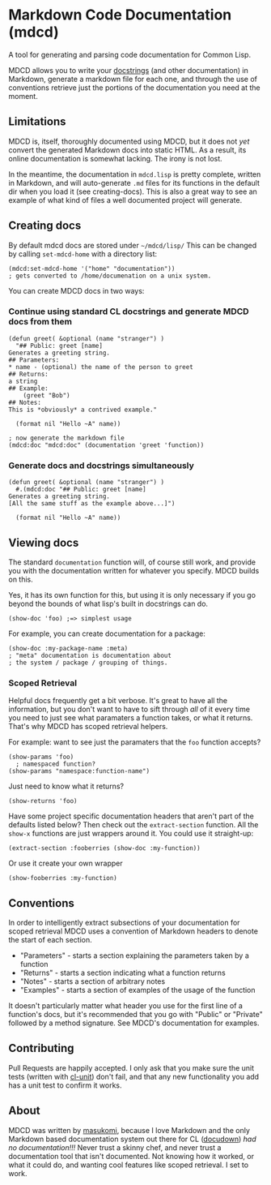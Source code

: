 # Markdown Code Documentation (mdcd)

A tool for generating and parsing code documentation for Common Lisp. 

MDCD allows you to write your [docstrings](http://en.wikipedia.org/wiki/Docstring#Lisp) (and other documentation) in Markdown, generate a markdown file for each one, and through the use of conventions retrieve just the portions of the documentation you need at the moment. 

## Limitations
MDCD is, itself, thoroughly documented using MDCD, but it does not *yet* convert the generated Markdown docs into static HTML. As a result, its online documentation is somewhat lacking. The irony is not lost. 

In the meantime, the documentation in `mdcd.lisp` is pretty complete, written in Markdown, and will auto-generate `.md` files for its functions in the default dir when you load it (see creating-docs). This is also a great way to see an example of what kind of files a well documented project will generate.

## Creating docs

By default mdcd docs are stored under `~/mdcd/lisp/` This can be changed by calling `set-mdcd-home` with a directory list: 

	(mdcd:set-mdcd-home '("home" "documentation"))
	; gets converted to /home/documenation on a unix system. 

You can create MDCD docs in two ways: 

### Continue using standard CL docstrings and generate MDCD docs from them

	(defun greet( &optional (name "stranger") )
	  "## Public: greet [name]
	Generates a greeting string.
	## Parameters:
	* name - (optional) the name of the person to greet
	## Returns:
	a string
	## Example:
	    (greet "Bob")
	## Notes: 
	This is *obviously* a contrived example."
	  
	  (format nil "Hello ~A" name))
	
	; now generate the markdown file 
	(mdcd:doc "mdcd:doc" (documentation 'greet 'function))

### Generate docs and docstrings simultaneously

	(defun greet( &optional (name "stranger") )
	  #.(mdcd:doc "## Public: greet [name]
	Generates a greeting string.
	[All the same stuff as the example above...]")
	  
	  (format nil "Hello ~A" name))


## Viewing docs
The standard `documentation` function will, of course still work, and provide you with the documentation written for whatever you specify. MDCD builds on this.

Yes, it has its own function for this, but using it is only necessary if you go beyond the bounds of what lisp's built in docstrings can do.

	(show-doc 'foo) ;=> simplest usage 
	
For example, you can create documentation for a package:

	(show-doc :my-package-name :meta) 
	; "meta" documentation is documentation about 
	; the system / package / grouping of things.
	


### Scoped Retrieval
Helpful docs frequently get a bit verbose. It's great to have all the information, but you don't want to have to sift through *all* of it every time you need to just see what paramaters a function takes, or what it returns. That's why MDCD has scoped retrieval helpers.

For example: want to see just the paramaters that the `foo` function accepts?

	(show-params 'foo)
	  ; namespaced function?
	(show-params "namespace:function-name")

Just need to know what it returns? 

	(show-returns 'foo)
	
Have some project specific documentation headers that aren't 
part of the defaults listed below? Then check out the `extract-section` function. All the `show-x` functions are just wrappers around it. You could use it straight-up:

	(extract-section :fooberries (show-doc :my-function))
	
Or use it create your own wrapper

	(show-fooberries :my-function)
   


## Conventions
In order to intelligently extract subsections of your documentation for scoped retrieval MDCD uses a convention of Markdown headers to denote
the start of each section.

* "Parameters" - starts a section explaining the parameters
  taken by a function
* "Returns" - starts a section indicating what a function returns
* "Notes" - starts a section of arbitrary notes
* "Examples" - starts a section of examples of the usage of the function

It doesn't particularly matter what header you use for the first 
line of a function's docs, but it's recommended that you go with 
"Public" or "Private" followed by a method signature. See MDCD's 
documentation for examples.

## Contributing
Pull Requests are happily accepted. I only ask that you make sure the unit tests (written with [cl-unit](http://tgutu.github.io/clunit/)) don't fail, and that any new functionality you add has a unit test to confirm it works. 

## About
MDCD was written by [masukomi](http://masukomi.org), because I love Markdown and the only Markdown based documentation system out there for CL ([docudown](http://common-lisp.net/projects/docudown/)) *had no documentation!!!* Never trust a skinny chef, and never trust a documentation tool that isn't documented. Not knowing how it worked, or what it could do, and wanting cool features like scoped retrieval. I set to work. 
